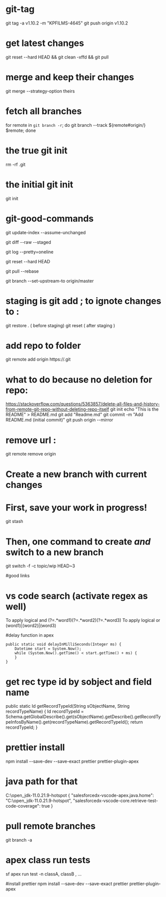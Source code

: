 
# git-tag

git tag -a v1.10.2 -m "KPFILMS-4645"
git push origin v1.10.2

# get latest changes
git reset --hard HEAD && git clean -xffd && git pull

# merge and keep  their changes
git merge --strategy-option theirs

# fetch all branches
for remote in `git branch -r`; do git branch --track ${remote#origin/} $remote; done


# the true git init 
rm -rf .git

# the initial  git init 
git init 

# git-good-commands

git update-index --assume-unchanged  <file>

git diff --raw --staged

git log --pretty=oneline

git reset --hard HEAD

git pull --rebase

git branch --set-upstream-to origin/master






# staging is git add ; to ignote changes to : 
git restore . ( before staging)
git reset ( after staging )



# add repo to folder
git remote add origin https://<urkl>.git

# what to do because no deletion for repo:
https://stackoverflow.com/questions/5363857/delete-all-files-and-history-from-remote-git-repo-without-deleting-repo-itself
git init 
echo "This is the README" > README.md
git add "Readme.md"
git commit -m "Add README.md (initial commit)"
git push origin --mirror



# remove url : 
git remote remove origin


# Create a new branch with current changes 
# First, save your work in progress!
git stash
# Then, one command to create *and* switch to a new branch
git switch -f -c topic/wip HEAD~3

#good links
# vs code search (activate regex as well)
To apply logical and (?=.*word1)(?=.*word2)(?=.*word3)
To apply logical or (word1)|(word2)|(word3)

#delay function in apex

    public static void delayInMilliSeconds(Integer ms) {
        Datetime start = System.Now();
        while (System.Now().getTime() < start.getTime() + ms) {
        }
    }

# get rec type id by sobject and field name
   public static Id getRecordTypeId(String sObjectName, String recordTypeName) {
        Id recordTypeId = Schema.getGlobalDescribe().get(sObjectName).getDescribe().getRecordTypeInfosByName().get(recordTypeName).getRecordTypeId();
        return recordTypeId;
    }
# prettier install

npm install --save-dev --save-exact prettier prettier-plugin-apex
 # java path for that
  C:\\open_jdk-11.0.21.9-hotspot
{
  "salesforcedx-vscode-apex.java.home": "C:\\open_jdk-11.0.21.9-hotspot",
  "salesforcedx-vscode-core.retrieve-test-code-coverage": true
}

# pull remote branches 
 git branch -a
 



# apex class run tests 
sf apex run test -n classA, classB , ...


#install prettier
npm install --save-dev --save-exact prettier prettier-plugin-apex
